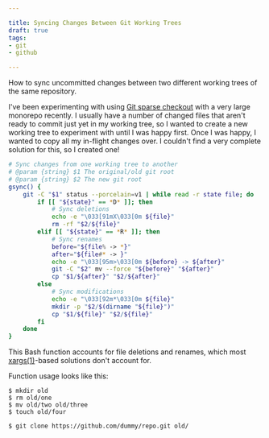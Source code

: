 ```yaml
---

title: Syncing Changes Between Git Working Trees
draft: true
tags:
- git
- github

---
```


How to sync uncommitted changes between two different working trees of the same repository.

I've been experimenting with using [Git sparse checkout](https://git-scm.com/docs/git-sparse-checkout) with a very large monorepo recently. I usually have a number of changed files that aren't ready to commit just yet in my working tree, so I wanted to create a new working tree to experiment with until I was happy first. Once I was happy, I wanted to copy all my in-flight changes over. I couldn't find a very complete solution for this, so I created one!

```bash
# Sync changes from one working tree to another
# @param {string} $1 The original/old git root
# @param {string} $2 The new git root
gsync() {
    git -C "$1" status --porcelain=v1 | while read -r state file; do
        if [[ "${state}" == *D* ]]; then
            # Sync deletions
            echo -e "\033[91mX\033[0m ${file}"
            rm -rf "$2/${file}"
        elif [[ "${state}" == *R* ]]; then
            # Sync renames
            before="${file% -> *}"
            after="${file#* -> }"
            echo -e "\033[95m>\033[0m ${before} -> ${after}"
            git -C "$2" mv --force "${before}" "${after}"
            cp "$1/${after}" "$2/${after}"
        else
            # Sync modifications
            echo -e "\033[92m*\033[0m ${file}"
            mkdir -p "$2/$(dirname "${file}")"
            cp "$1/${file}" "$2/${file}"
        fi
    done
}
```

This Bash function accounts for file deletions and renames, which most [xargs(1)](https://linux.die.net/man/1/xargs)-based solutions don't account for.

Function usage looks like this:

```shell
$ mkdir old
$ rm old/one
$ mv old/two old/three
$ touch old/four

$ git clone https://github.com/dummy/repo.git old/
```
<!--stackedit_data:
eyJoaXN0b3J5IjpbMjExNzk2NzI0OSwtMTIwOTAwOTkyN119
-->
